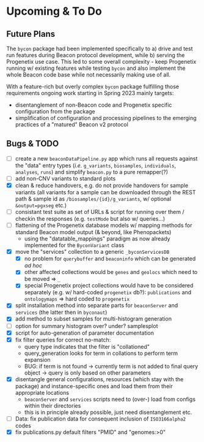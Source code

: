 # Upcoming & To Do

## Future Plans

The `bycon` package had been implemented specifically to a) drive and test run features
during Beacon protocol development, while b) serving the Progenetix use case.
This led to some overall complexity - keep Progenetix running w/ existing features
while testing `bycon` and also implement the whole Beacon code base while not
necessarily making use of all.

With a feature-rich but overly complex `bycon` package fulfilling those requirements
ongoing work starting in Spring 2023 mainly targets:

* disentanglement of non-Beacon code and Progenetix specific configuration from
  the package
* simplification of configuration and processing pipelines to the emerging practices
  of a "matured" Beacon v2 protocol

## Bugs & TODO

* [ ] create a new `beaconDataPipeline.py` app which runs all requests against the
  "data" entry types (_i.e._ `g_variants`, `biosamples`, `individuals`, `analyses`,
  `runs`) and simplify `beacon.py` to a pure remapper(?)
* [ ] add non-CNV variants to standard plots
* [x] clean & reduce handovers, e.g. do not provide handovers for sample variants
  (all variants for a sample can be downloaded through the REST path & sample id
  as `/biosamples/{id}/g_variants`, w/ optional `&output=pgxseg` etc.)
* [ ] consistant test suite as set of URLs & script for running over them / checkin
  the responses (e.g. `testMode` but also w/ queries...)
* [ ] flattening of the Progenetix database models w/ mapping methods for
  standard Beacon model output (& beyond, like Phenopackets)
    - using the "datatable_mappings" paradigm as now already implemented for the
      `ByconVariant` class
* [x] move the "services" collection to a generic `_byconServicesDB`
    - [x] no problem for `querybuffer` and `beaconinfo` which can be generated _ad hoc_
    - [x] other affected collections would be `genes` and `geolocs` which need to be moved => `_`
    - [x] special Progenetix project collections would have to be considered
      separately (e.g. w/ hard-coded `progenetix` db?): `publications` and `ontologymaps` => hard coded to `progenetix`
* [x] split installation method into separate parts for `beaconServer` and `services` (the latter then in `byconaut`)
* [x] add method to subset samples for multi-histogram generation
* [ ] option for summary histogram over? under? samplesplot
* [x] script for auto-generation of parameter documentation
* [x] fix filter queries for correct no-match:
    - query type indicates that the filter is "collationed"
    - query_generation looks for term in collations to perform term expansion
    - BUG: if term is not found -> currently term is not added to final query
      object -> query is only based on other parameters
* [x] disentangle general configurations, resources (which stay with the package)
  and instance-specific ones and load them from their appropriate locations
    - `beaconServer` and `services` scripts need to (over-) load from configs
      within their directories
    - this is in principle already possible, just need disentanglement etc.
* [ ] Data: fix publication data for consequent inclusion of `ISO3166alpha2` codes
* [x] fix publications.py default filters "PMID" and "genomes:>0"

